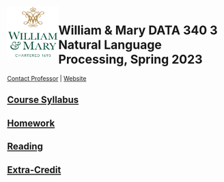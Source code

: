 <img align="left" width="120" height="120" src="./syllabus/imgs/wm_vertical_stacked_full_color.png" alt="wm_vertical_stacked_full_color">

# William & Mary DATA 340 3 Natural Language Processing, Spring 2023

[Contact Professor](mailto:jmtucker02@wm.edu;james.tucker@lexicalintelligence.com) | [Website](https://jamesmtucker.com)

## [Course Syllabus](./syllabus/Syllabus.md)

## [Homework](/assignment_descriptions/)

## [Reading](/course_readings/)

## [Extra-Credit](/Extra_Credit/)



